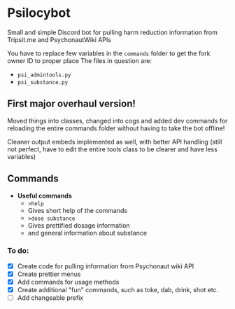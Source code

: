 # Psilocybot
Small and simple Discord bot for pulling harm reduction information from Tripsit.me and PsychonautWiki APIs

You have to replace few variables in the `commands` folder to get the fork owner ID to proper place
The files in question are:
* `psi_admintools.py`
* `psi_substance.py`

## First major overhaul version!
Moved things into classes, changed into cogs and added dev commands for reloading the entire commands folder without having to take the bot offline!

Cleaner output embeds implemented as well, with better API handling (still not perfect, have to edit the entire tools class to be clearer and have less variables)


## Commands
* **Useful commands**
  * `>help`
  * Gives short help of the commands
  * `>dose substance`
  * Gives prettified dosage information
  * and general information about substance

### To do:
- [x] Create code for pulling information from Psychonaut wiki API
- [x] Create prettier menus
- [x] Add commands for usage methods
- [x] Create additional "fun" commands, such as toke, dab, drink, shot etc.
- [ ] Add changeable prefix
